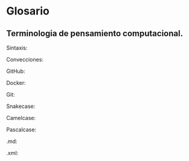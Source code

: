 # Glosario
## Terminologia de pensamiento computacional.

Sintaxis:

Convecciones:

GitHub:

Docker:

Git:

Snakecase:

Camelcase:

Pascalcase:

.md:

.xml:
